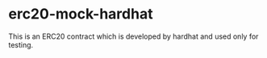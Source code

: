 # erc20-mock-hardhat
This is an ERC20 contract which is developed by hardhat and used only for testing.
